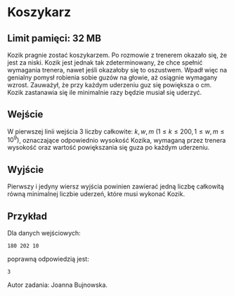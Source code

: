 # Koszykarz
## Limit pamięci: 32 MB
Kozik pragnie zostać koszykarzem. Po rozmowie z trenerem okazało się, że jest za niski. Kozik jest jednak tak zdeterminowany, że chce spełnić wymagania trenera, nawet jeśli okazałoby się to oszustwem. Wpadł więc na genialny pomysł robienia sobie guzów na głowie, aż osiągnie wymagany wzrost. Zauważył, że przy każdym uderzeniu guz się powiększa o  cm. Kozik zastanawia się ile minimalnie razy będzie musiał się uderzyć.

## Wejście
W pierwszej linii wejścia 3 liczby całkowite:  $k, w, m$ $(1 \leq k \leq 200, 1 \leq w, m \leq 10^9)$, oznaczające odpowiednio wysokość Kozika, wymaganą przez trenera wysokość oraz wartość powiększania się guza po każdym uderzeniu.

## Wyjście
Pierwszy i jedyny wiersz wyjścia powinien zawierać jedną liczbę całkowitą równą minimalnej liczbie uderzeń, które musi wykonać Kozik.

## Przykład

Dla danych wejściowych:

```
180 202 10
```

poprawną odpowiedzią jest:

```
3
```

Autor zadania: Joanna Bujnowska.